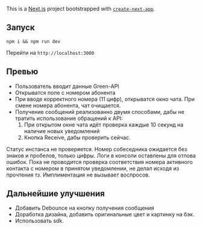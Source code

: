 This is a [Next.js](https://nextjs.org/) project bootstrapped with [`create-next-app`](https://github.com/vercel/next.js/tree/canary/packages/create-next-app).

## Запуск

```shell
npm i && npm run dev
```

Перейти на `http://localhost:3000`

## Превью

- Пользователь вводит данные Green-API
- Открыватся поле с номером абонента
- При вводе корректного номера (11 цифр), открыватся окно чата. При смене номера абонента, чат очищается.
- Получение сообщений реализованно двумя способами, дабы не тратить использование обращений к API:
  1. При открытом окне чата идёт проверка каждые 10 секунд на наличие новых уведомлений
  2. Кнопка Receive, дабы проверить сейчас.

Статус инстанса не проверяется.
Номер собеседника ожидается без знаков и пробелов, только цифры.
Логи в консоли оставлены для отлова ошибок.
Пока не проводится проверка соответствия номера активного контакта с номером в принятом уведомлении, не делал исходя из прочтения тз. Имплиментация не вызывает воспросов.

## Дальнейшие улучшения

- Добавить Debounce на кнопку получения сообщения
- Доработка дизайна, добавить оригинальные цвет и картинку на бэк.
- Использовать sdk.
